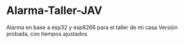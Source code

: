 # Alarma-Taller-JAV
Alarma en base a esp32 y esp8266 para el taller de mi casa
Versión probada, con tiempos ajustados
